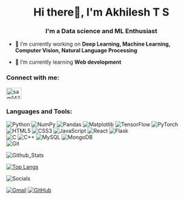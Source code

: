 
<h1 align="center">Hi there👋, I'm Akhilesh T S</h1>
<h3 align="center">I'm a Data science and ML Enthusiast</h3>

- 🔭 I’m currently working on **Deep Learning, Machine Learning, Computer Vision, Natural Language Processing**

- 🌱 I’m currently learning **Web development**

<h3 align="left">Connect with me:</h3>
<p align="left">
<a href="https://www.linkedin.com/in/akhilesh-t-s-829561224/" target="blank"><img align="center" src="https://raw.githubusercontent.com/rahuldkjain/github-profile-readme-generator/master/src/images/icons/Social/linked-in-alt.svg" alt="sam14243" height="30" width="40" /></a>
</p>

<h3 align="left">Languages and Tools:</h3>

  ![Python](https://img.shields.io/badge/python-3670A0?style=for-the-badge&logo=python&logoColor=ffdd54) ![NumPy](https://img.shields.io/badge/numpy-%23013243.svg?style=for-the-badge&logo=numpy&logoColor=white) ![Pandas](https://img.shields.io/badge/pandas-%23150458.svg?style=for-the-badge&logo=pandas&logoColor=white) ![Matplotlib](https://img.shields.io/badge/Matplotlib-%23ffffff.svg?style=for-the-badge&logo=Matplotlib&logoColor=black) ![TensorFlow](https://img.shields.io/badge/TensorFlow-%23FF6F00.svg?style=for-the-badge&logo=TensorFlow&logoColor=white) ![PyTorch](https://img.shields.io/badge/PyTorch-%23EE4C2C.svg?style=for-the-badge&logo=PyTorch&logoColor=white) <br/>
  ![HTML5](https://img.shields.io/badge/html5-%23E34F26.svg?style=for-the-badge&logo=html5&logoColor=white) ![CSS3](https://img.shields.io/badge/css3-%231572B6.svg?style=for-the-badge&logo=css3&logoColor=white) ![JavaScript](https://img.shields.io/badge/javascript-%23323330.svg?style=for-the-badge&logo=javascript&logoColor=%23F7DF1E) ![React](https://img.shields.io/badge/react-%2320232a.svg?style=for-the-badge&logo=react&logoColor=%2361DAFB) ![Flask](https://img.shields.io/badge/flask-%23000.svg?style=for-the-badge&logo=flask&logoColor=white) <br/>
  ![C](https://img.shields.io/badge/c-%2300599C.svg?style=for-the-badge&logo=c&logoColor=white) ![C++](https://img.shields.io/badge/c++-%2300599C.svg?style=for-the-badge&logo=c%2B%2B&logoColor=white) ![MySQL](https://img.shields.io/badge/mysql-4479A1.svg?style=for-the-badge&logo=mysql&logoColor=white) ![MongoDB](https://img.shields.io/badge/MongoDB-%234ea94b.svg?style=for-the-badge&logo=mongodb&logoColor=white) <br/>
![Git](https://img.shields.io/badge/git-%23F05033.svg?style=for-the-badge&logo=git&logoColor=white) <br/> 

![Github_Stats](https://user-images.githubusercontent.com/83088512/214297258-c422dad3-53fa-4718-bd58-f67bb5e8504e.png)

[![Top Langs](https://github-readme-stats.vercel.app/api/top-langs/?username=akhilesh1709&layout=compact&theme=radical)](https://github.com/akhilesh1709/github-readme-stats)

![Socials](https://user-images.githubusercontent.com/83088512/214298255-edf97676-06ff-4400-8062-a54aad94ad4b.png)

<a href="mailto:tsakhilesh@gmail.com">![Gmail](https://img.shields.io/badge/Gmail-D14836?style=for-the-badge&logo=gmail&logoColor=white)</a>
<a href="https://github.com/akhilesh1709">![GitHub](https://img.shields.io/badge/github-%23121011.svg?style=for-the-badge&logo=github&logoColor=white)</a>
